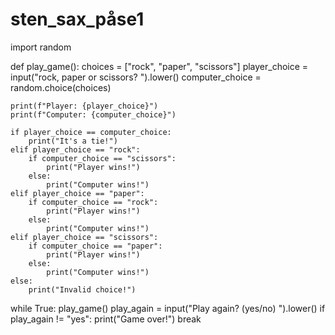 # sten_sax_påse1
import random

def play_game():
    choices = ["rock", "paper", "scissors"]
    player_choice = input("rock, paper or scissors? ").lower()
    computer_choice = random.choice(choices)

    print(f"Player: {player_choice}")
    print(f"Computer: {computer_choice}")

    if player_choice == computer_choice:
        print("It's a tie!")
    elif player_choice == "rock":
        if computer_choice == "scissors":
            print("Player wins!")
        else:
            print("Computer wins!")
    elif player_choice == "paper":
        if computer_choice == "rock":
            print("Player wins!")
        else:
            print("Computer wins!")
    elif player_choice == "scissors":
        if computer_choice == "paper":
            print("Player wins!")
        else:
            print("Computer wins!")
    else:
        print("Invalid choice!")

while True:
    play_game()
    play_again = input("Play again? (yes/no) ").lower()
    if play_again != "yes":
        print("Game over!")
        break
